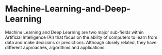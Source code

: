 # Machine-Learning-and-Deep-Learning
Machine Learning and Deep Learning are two major sub-fields within Artificial Intelligence (AI) that focus on the ability of computers to learn from data and make decisions or predictions. Although closely related, they have different approaches, algorithms and applications.
